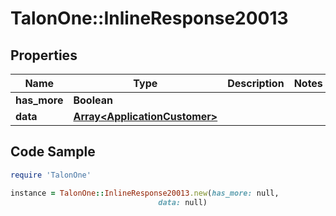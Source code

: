 # TalonOne::InlineResponse20013

## Properties

Name | Type | Description | Notes
------------ | ------------- | ------------- | -------------
**has_more** | **Boolean** |  | 
**data** | [**Array&lt;ApplicationCustomer&gt;**](ApplicationCustomer.md) |  | 

## Code Sample

```ruby
require 'TalonOne'

instance = TalonOne::InlineResponse20013.new(has_more: null,
                                 data: null)
```


